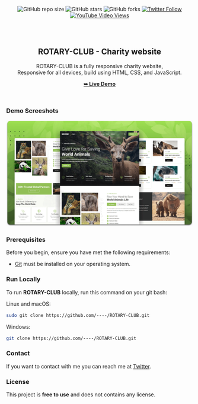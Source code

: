 <div align="center">
  
  ![GitHub repo size](https://img.shields.io/github/repo-size/----/ROTARY-CLUB)
  ![GitHub stars](https://img.shields.io/github/stars/----/ROTARY-CLUB?style=social)
  ![GitHub forks](https://img.shields.io/github/forks/----/ROTARY-CLUB?style=social)
  [![Twitter Follow](https://img.shields.io/twitter/follow/----?style=social)](https://twitter.com/intent/follow?screen_name=----)
  [![YouTube Video Views](https://img.shields.io/youtube/views/6Dj881BJ5kw?style=social)](https://youtu.be/6Dj881BJ5kw)

  <br />
  <br />

  <h2 align="center">ROTARY-CLUB - Charity website</h2>

  ROTARY-CLUB is a fully responsive charity website, <br />Responsive for all devices, build using HTML, CSS, and JavaScript.

  <a href="https://----.github.io/ROTARY-CLUB/"><strong>➥ Live Demo</strong></a>

</div>

<br />

### Demo Screeshots

![ROTARY-CLUB Desktop Demo](./readme-images/desktop.png "Desktop Demo")

### Prerequisites

Before you begin, ensure you have met the following requirements:

* [Git](https://git-scm.com/downloads "Download Git") must be installed on your operating system.

### Run Locally

To run **ROTARY-CLUB** locally, run this command on your git bash:

Linux and macOS:

```bash
sudo git clone https://github.com/----/ROTARY-CLUB.git
```

Windows:

```bash
git clone https://github.com/----/ROTARY-CLUB.git
```

### Contact

If you want to contact with me you can reach me at [Twitter](https://www.twitter.com/----).

### License

This project is **free to use** and does not contains any license.
